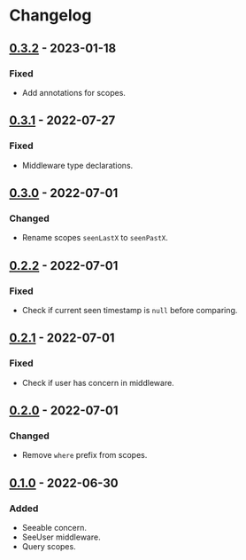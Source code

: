 # Changelog

## [0.3.2] - 2023-01-18

### Fixed

- Add annotations for scopes.

## [0.3.1] - 2022-07-27

### Fixed

- Middleware type declarations.

## [0.3.0] - 2022-07-01

### Changed

- Rename scopes `seenLastX` to `seenPastX`.

## [0.2.2] - 2022-07-01

### Fixed

- Check if current seen timestamp is `null` before comparing.

## [0.2.1] - 2022-07-01

### Fixed

- Check if user has concern in middleware.

## [0.2.0] - 2022-07-01

### Changed

- Remove `where` prefix from scopes.

## [0.1.0] - 2022-06-30

### Added

- Seeable concern.
- SeeUser middleware.
- Query scopes.

[0.3.2]: https://github.com/zepfietje/laravel-seeable/releases/tag/0.3.2
[0.3.1]: https://github.com/zepfietje/laravel-seeable/releases/tag/0.3.1
[0.3.0]: https://github.com/zepfietje/laravel-seeable/releases/tag/0.3.0
[0.2.2]: https://github.com/zepfietje/laravel-seeable/releases/tag/0.2.2
[0.2.1]: https://github.com/zepfietje/laravel-seeable/releases/tag/0.2.1
[0.2.0]: https://github.com/zepfietje/laravel-seeable/releases/tag/0.2.0
[0.1.0]: https://github.com/zepfietje/laravel-seeable/releases/tag/0.1.0
